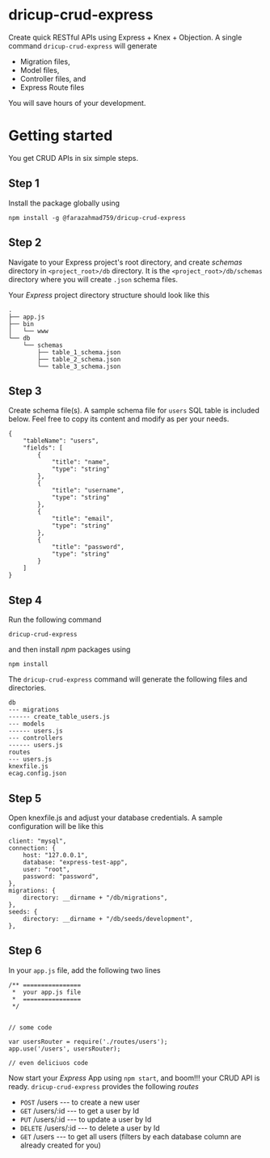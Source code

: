 # dricup-crud-express

Create quick RESTful APIs using Express + Knex + Objection. A single command `dricup-crud-express` will generate 
- Migration files,
- Model files,
- Controller files, and
- Express Route files

You will save hours of your development.
# Getting started
You get CRUD APIs in six simple steps.
## Step 1
Install the package globally using 
```
npm install -g @farazahmad759/dricup-crud-express
```
## Step 2
Navigate to your Express project's root directory, and create *schemas* directory in `<project_root>/db` directory. It is the `<project_root>/db/schemas` directory where you will create `.json` schema files.

Your *Express* project directory structure should look like this

```
.
├── app.js
├── bin
│   └── www
└── db
    └── schemas
        ├── table_1_schema.json
        ├── table_2_schema.json
        └── table_3_schema.json
```

## Step 3
Create schema file(s). A sample schema file for `users` SQL table is included below. Feel free to copy its content and modify as per your needs.
```
{
    "tableName": "users",
    "fields": [
        {
            "title": "name",
            "type": "string"
        },
        {
            "title": "username",
            "type": "string"
        },
        {
            "title": "email",
            "type": "string"
        },
        {
            "title": "password",
            "type": "string"
        }
    ]
}
```
## Step 4
Run the following command
```
dricup-crud-express
```
and then install *npm* packages using
```
npm install
```
The `dricup-crud-express` command will generate the following files and directories.
```
db
--- migrations
------ create_table_users.js
--- models
------ users.js
--- controllers
------ users.js
routes
--- users.js
knexfile.js
ecag.config.json
```

## Step 5
Open knexfile.js and adjust your database credentials. A sample configuration will be like this
```
client: "mysql",
connection: {
    host: "127.0.0.1",
    database: "express-test-app",
    user: "root",
    password: "password",
},
migrations: {
    directory: __dirname + "/db/migrations",
},
seeds: {
    directory: __dirname + "/db/seeds/development",
},
```
## Step 6
In your `app.js` file, add the following two lines
```
/** ================
 *  your app.js file
 *  ================
 */


// some code

var usersRouter = require('./routes/users');
app.use('/users', usersRouter);

// even deliciuos code
```

Now start your *Express* App using `npm start`, and boom!!! your CRUD API is ready. `dricup-crud-express` provides the following *routes*

- `POST`    /users        --- to create a new user
- `GET`     /users/:id    --- to get a user by Id
- `PUT`     /users/:id    --- to update a user by Id
- `DELETE`  /users/:id    --- to delete a user by Id
- `GET`     /users        --- to get all users (filters by each database column are already created for you)
